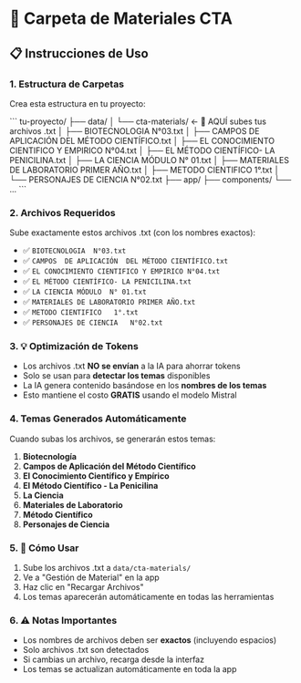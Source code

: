 # 📁 Carpeta de Materiales CTA

## 📋 Instrucciones de Uso

### 1. Estructura de Carpetas
Crea esta estructura en tu proyecto:

\`\`\`
tu-proyecto/
├── data/
│   └── cta-materials/     ← 🎯 AQUÍ subes tus archivos .txt
│       ├── BIOTECNOLOGIA  N°03.txt
│       ├── CAMPOS  DE APLICACIÓN  DEL MÉTODO CIENTÍFICO.txt
│       ├── EL CONOCIMIENTO CIENTIFICO Y EMPIRICO N°04.txt
│       ├── EL MÉTODO CIENTÍFICO- LA PENICILINA.txt
│       ├── LA CIENCIA MÓDULO  N° 01.txt
│       ├── MATERIALES DE LABORATORIO PRIMER AÑO.txt
│       ├── METODO CIENTIFICO   1°.txt
│       └── PERSONAJES DE CIENCIA   N°02.txt
├── app/
├── components/
└── ...
\`\`\`

### 2. Archivos Requeridos
Sube exactamente estos archivos .txt (con los nombres exactos):

- ✅ `BIOTECNOLOGIA  N°03.txt`
- ✅ `CAMPOS  DE APLICACIÓN  DEL MÉTODO CIENTÍFICO.txt`
- ✅ `EL CONOCIMIENTO CIENTIFICO Y EMPIRICO N°04.txt`
- ✅ `EL MÉTODO CIENTÍFICO- LA PENICILINA.txt`
- ✅ `LA CIENCIA MÓDULO  N° 01.txt`
- ✅ `MATERIALES DE LABORATORIO PRIMER AÑO.txt`
- ✅ `METODO CIENTIFICO   1°.txt`
- ✅ `PERSONAJES DE CIENCIA   N°02.txt`

### 3. 💡 Optimización de Tokens
- Los archivos .txt **NO se envían** a la IA para ahorrar tokens
- Solo se usan para **detectar los temas** disponibles
- La IA genera contenido basándose en los **nombres de los temas**
- Esto mantiene el costo **GRATIS** usando el modelo Mistral

### 4. Temas Generados Automáticamente
Cuando subas los archivos, se generarán estos temas:

1. **Biotecnología**
2. **Campos de Aplicación del Método Científico**
3. **El Conocimiento Científico y Empírico**
4. **El Método Científico - La Penicilina**
5. **La Ciencia**
6. **Materiales de Laboratorio**
7. **Método Científico**
8. **Personajes de Ciencia**

### 5. 🚀 Cómo Usar
1. Sube los archivos .txt a `data/cta-materials/`
2. Ve a "Gestión de Material" en la app
3. Haz clic en "Recargar Archivos"
4. Los temas aparecerán automáticamente en todas las herramientas

### 6. ⚠️ Notas Importantes
- Los nombres de archivos deben ser **exactos** (incluyendo espacios)
- Solo archivos .txt son detectados
- Si cambias un archivo, recarga desde la interfaz
- Los temas se actualizan automáticamente en toda la app
